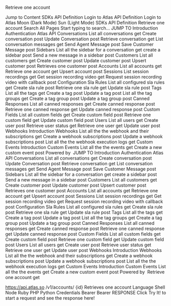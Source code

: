 Retrieve one account










































































































































































Jump to Content
SDKs
API Definition
Login to Atlas
API Definition
Login to Atlas
Moon (Dark Mode)
Sun (Light Mode)
SDKs
API Definition
Retrieve one account
Search
All
Pages
Start
 typing to search…
JUMP TO
Introduction
Authentication
Atlas API
Conversations
List all conversations
get
Create conversation
post
Update Conversation
post
Retrieve conversation
get
List conversation messages
get
Send Agent Message
post
Save Customer Message
post
Sidebars
List all the sidebar for a conversation
get
create a sidebar
post
Send a new message in a sidebar
post
Customers
List all customers
get
Create customer
post
Update customer
post
Upsert customer
post
Retrieves one customer
post
Accounts
List all accounts
get
Retrieve one account
get
Upsert account
post
Sessions
List session recordings
get
Get session recording video
get
Request session recording video with callback
post
Configuration
Sla Rules
List all configured sla rules
get
Create sla rule
post
Retrieve one sla rule
get
Update sla rule
post
Tags
List all the tags
get
Create a tag
post
Update a tag
post
List all the tag groups
get
Create a tag group
post
Update a tag group
post
Canned Responses
List all canned responses
get
Create canned response
post
Retrieve one canned response
get
Update canned response
post
Custom Fields
List all custom fields
get
Create custom field
post
Retrieve one custom field
get
Update custom field
post
Users
List all users
get
Create user
post
Retrieve user status
get
Retrieve one user
get
Update user
post
Webhooks
Introduction
Webhooks
List all the the webhook and their subscriptions
get
Create a webhook subscriptions
post
Update a webhook subscriptions
post
List all the the webhook execution logs
get
Custom Events
Introduction
Custom Events
List all the the events
get
Create a new custom event
post
Powered by 
JUMP TO
Introduction
Authentication
Atlas API
Conversations
List all conversations
get
Create conversation
post
Update Conversation
post
Retrieve conversation
get
List conversation messages
get
Send Agent Message
post
Save Customer Message
post
Sidebars
List all the sidebar for a conversation
get
create a sidebar
post
Send a new message in a sidebar
post
Customers
List all customers
get
Create customer
post
Update customer
post
Upsert customer
post
Retrieves one customer
post
Accounts
List all accounts
get
Retrieve one account
get
Upsert account
post
Sessions
List session recordings
get
Get session recording video
get
Request session recording video with callback
post
Configuration
Sla Rules
List all configured sla rules
get
Create sla rule
post
Retrieve one sla rule
get
Update sla rule
post
Tags
List all the tags
get
Create a tag
post
Update a tag
post
List all the tag groups
get
Create a tag group
post
Update a tag group
post
Canned Responses
List all canned responses
get
Create canned response
post
Retrieve one canned response
get
Update canned response
post
Custom Fields
List all custom fields
get
Create custom field
post
Retrieve one custom field
get
Update custom field
post
Users
List all users
get
Create user
post
Retrieve user status
get
Retrieve one user
get
Update user
post
Webhooks
Introduction
Webhooks
List all the the webhook and their subscriptions
get
Create a webhook subscriptions
post
Update a webhook subscriptions
post
List all the the webhook execution logs
get
Custom Events
Introduction
Custom Events
List all the the events
get
Create a new custom event
post
Powered by 
Retrieve one account
get
 
https://api.atlas.so
/v1/accounts/
{id}
Retrieves one account
Language
Shell
Node
Ruby
PHP
Python
Credentials
Bearer
Bearer
RESPONSE
Click 
Try It!
 to start a request and see the response here!
